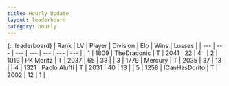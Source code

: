 ```yaml
---
title: Hourly Update
layout: leaderboard
category: hourly
---
```


{: .leaderboard}
| Rank | LV | Player | Division | Elo | Wins | Losses |
| --- | --- | --- | --- | --- | --- | --- |
| <span data-change="1">1</span> | 1809 | <span title="ID: 544310">TheDraconic</span> | T | <span data-change="0">2041</span> | <span data-change="0">22</span> | <span data-change="0">4</span> |
| <span data-change="-1">2</span> | 1019 | <span title="ID: 427478">PK Moritz</span> | T | <span data-change="-13">2037</span> | <span data-change="0">65</span> | <span data-change="1">33</span> |
| <span data-change="0">3</span> | 1779 | <span title="ID: 692745">Mercury</span> | T | <span data-change="0">2035</span> | <span data-change="0">37</span> | <span data-change="0">13</span> |
| <span data-change="0">4</span> | 1321 | <span title="ID: 512212">Paolo Aluffi</span> | T | <span data-change="0">2031</span> | <span data-change="0">40</span> | <span data-change="0">13</span> |
| <span data-change="0">5</span> | 1258 | <span title="ID: 415713">ICanHasDorito</span> | T | <span data-change="0">2002</span> | <span data-change="0">12</span> | <span data-change="0">1</span> |